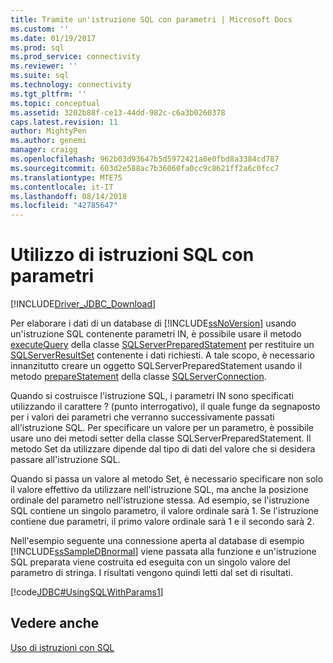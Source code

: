 ```yaml
---
title: Tramite un'istruzione SQL con parametri | Microsoft Docs
ms.custom: ''
ms.date: 01/19/2017
ms.prod: sql
ms.prod_service: connectivity
ms.reviewer: ''
ms.suite: sql
ms.technology: connectivity
ms.tgt_pltfrm: ''
ms.topic: conceptual
ms.assetid: 3202b88f-ce13-44dd-982c-c6a3b0260378
caps.latest.revision: 11
author: MightyPen
ms.author: genemi
manager: craigg
ms.openlocfilehash: 962b03d93647b5d5972421a0e0fbd8a3384cd787
ms.sourcegitcommit: 603d2e588ac7b36060fa0cc9c8621ff2a6c0fcc7
ms.translationtype: MTE75
ms.contentlocale: it-IT
ms.lasthandoff: 08/14/2018
ms.locfileid: "42785647"
---
```

# <a name="using-an-sql-statement-with-parameters"></a>Utilizzo di istruzioni SQL con parametri

[!INCLUDE[Driver_JDBC_Download](../../includes/driver_jdbc_download.md)]

Per elaborare i dati di un database di [!INCLUDE[ssNoVersion](../../includes/ssnoversion-md.md)] usando un'istruzione SQL contenente parametri IN, è possibile usare il metodo [executeQuery](../../connect/jdbc/reference/executequery-method-sqlserverpreparedstatement.md) della classe [SQLServerPreparedStatement](../../connect/jdbc/reference/sqlserverpreparedstatement-class.md) per restituire un [SQLServerResultSet](../../connect/jdbc/reference/sqlserverresultset-class.md) contenente i dati richiesti. A tale scopo, è necessario innanzitutto creare un oggetto SQLServerPreparedStatement usando il metodo [prepareStatement](../../connect/jdbc/reference/preparestatement-method-sqlserverconnection.md) della classe [SQLServerConnection](../../connect/jdbc/reference/sqlserverconnection-class.md).

Quando si costruisce l'istruzione SQL, i parametri IN sono specificati utilizzando il carattere ? (punto interrogativo), il quale funge da segnaposto per i valori dei parametri che verranno successivamente passati all'istruzione SQL. Per specificare un valore per un parametro, è possibile usare uno dei metodi setter della classe SQLServerPreparedStatement. Il metodo Set da utilizzare dipende dal tipo di dati del valore che si desidera passare all'istruzione SQL.

Quando si passa un valore al metodo Set, è necessario specificare non solo il valore effettivo da utilizzare nell'istruzione SQL, ma anche la posizione ordinale del parametro nell'istruzione stessa. Ad esempio, se l'istruzione SQL contiene un singolo parametro, il valore ordinale sarà 1. Se l'istruzione contiene due parametri, il primo valore ordinale sarà 1 e il secondo sarà 2.

Nell'esempio seguente una connessione aperta al database di esempio [!INCLUDE[ssSampleDBnormal](../../includes/sssampledbnormal_md.md)] viene passata alla funzione e un'istruzione SQL preparata viene costruita ed eseguita con un singolo valore del parametro di stringa. I risultati vengono quindi letti dal set di risultati.

[!code[JDBC#UsingSQLWithParams1](../../connect/jdbc/codesnippet/Java/using-an-sql-statement-w_1_1.java)]

## <a name="see-also"></a>Vedere anche

[Uso di istruzioni con SQL](../../connect/jdbc/using-statements-with-sql.md)
